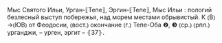 ---
---

Мыс Святого Ильи, Урган-⟦Тепе⟧, Эргин-⟦Тепе⟧, Мыс Ильи
: пологий безлесный выступ побережья, над морем местами обрывистый. К ⦅В⦆→⦅ЮВ⦆ от Феодосии, ⦅вост.⦆ окончание ⦅г.⦆ Тепе-Оба ❷, ❸ ⦅ср.⦆ ⦅рпл.⦆ урганджи, – урген, эргит – ⦃З7⦄.
